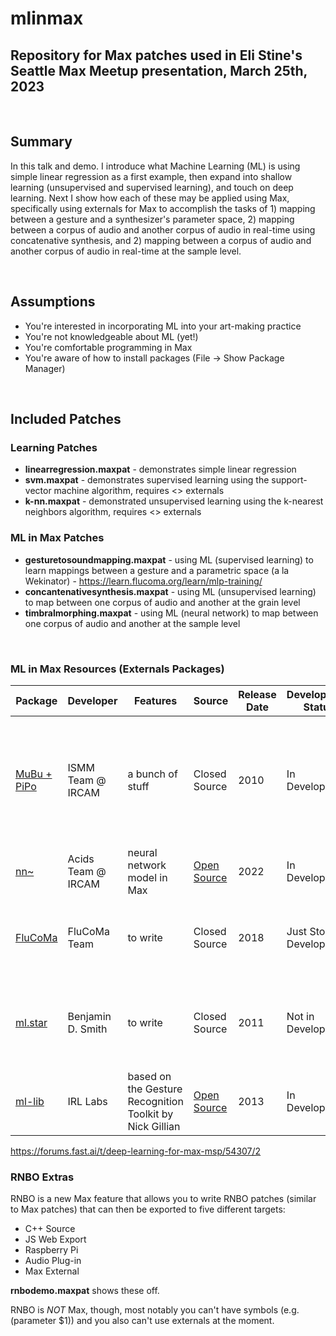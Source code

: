 # mlinmax
## Repository for Max patches used in Eli Stine's Seattle Max Meetup presentation, March 25th, 2023

<br>

## Summary
In this talk and demo. I introduce what Machine Learning (ML) is using simple linear regression as a first example, then expand into shallow learning (unsupervised and supervised learning), and touch on deep learning. Next I show how each of these may be applied using Max, specifically using externals for Max to accomplish the tasks of 1) mapping between a gesture and a synthesizer's parameter space, 2) mapping between a corpus of audio and another corpus of audio in real-time using concatenative synthesis, and 2) mapping between a corpus of audio and another corpus of audio in real-time at the sample level.

<br>

## Assumptions
- You're interested in incorporating ML into your art-making practice
- You're not knowledgeable about ML (yet!)
- You're comfortable programming in Max
- You're aware of how to install packages (File -> Show Package Manager)

<br>

## Included Patches
### Learning Patches
- **linearregression.maxpat** - demonstrates simple linear regression
- **svm.maxpat** - demonstrates supervised learning using the support-vector machine algorithm, requires <> externals
- **k-nn.maxpat** - demonstrated unsupervised learning using the k-nearest neighbors algorithm, requires <> externals


### ML in Max Patches
- **gesturetosoundmapping.maxpat** - using ML (supervised learning) to learn mappings between a gesture and a parametric space (a la Wekinator) - https://learn.flucoma.org/learn/mlp-training/
- **concantenativesynthesis.maxpat** - using ML (unsupervised learning) to map between one corpus of audio and another at the grain level
- **timbralmorphing.maxpat** - using ML (neural network) to map between one corpus of audio and another at the sample level

<br>

### ML in Max Resources (Externals Packages)

| Package | Developer | Features | Source | Release Date | Development Status | Notes | 
| ------- | --------- | -------- | ------ | ------------ | ------------------ | ----- |
| [MuBu + PiPo](https://ismm.ircam.fr/mubu/) | ISMM Team @ IRCAM | a bunch of stuff | Closed Source | 2010 | In Development | awesome, but somewhat steep learning curve, INSTALL via Max Package Manager |
| [nn~](https://github.com/acids-ircam/nn_tilde/releases) | Acids Team @ IRCAM | neural network model in Max | [Open Source](https://github.com/acids-ircam/nn_tilde) | 2022 | In Development | works with [RAVE](https://github.com/acids-ircam/RAVE) |
| [FluCoMa](https://www.flucoma.org/download/) | FluCoMa Team | to write | Closed Source | 2018 | Just Stopped Development | super neat, install via Max Package Manager |
| [ml.star](https://www.benjamindaysmith.com/ml-machine-learning-toolkit-in-max) | Benjamin D. Smith | to write | Closed Source | 2011 | Not in Development | good entry point, INSTALL via Max Package Manager |
| [ml-lib](https://github.com/irllabs/ml-lib) | IRL Labs | based on the Gesture Recognition Toolkit by Nick Gillian | [Open Source](https://github.com/irllabs/ml-lib) | 2013 | In Development | INSTALL via Max Package Manager |

https://forums.fast.ai/t/deep-learning-for-max-msp/54307/2

### RNBO Extras
RNBO is a new Max feature that allows you to write RNBO patches (similar to Max patches) that can then be exported to five different targets:
- C++ Source
- JS Web Export
- Raspberry Pi
- Audio Plug-in
- Max External

**rnbodemo.maxpat** shows these off.

RNBO is *NOT* Max, though, most notably you can't have symbols (e.g. (parameter $1)) and you also can't use externals at the moment.